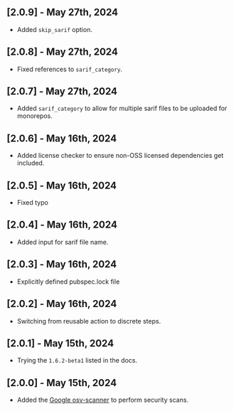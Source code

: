 ## [2.0.9] - May 27th, 2024

* Added `skip_sarif` option.


## [2.0.8] - May 27th, 2024

* Fixed references to `sarif_category`.


## [2.0.7] - May 27th, 2024

* Added `sarif_category` to allow for multiple sarif files to be uploaded for monorepos.


## [2.0.6] - May 16th, 2024

* Added license checker to ensure non-OSS licensed dependencies get included.


## [2.0.5] - May 16th, 2024

* Fixed typo


## [2.0.4] - May 16th, 2024

* Added input for sarif file name.


## [2.0.3] - May 16th, 2024

* Explicitly defined pubspec.lock file


## [2.0.2] - May 16th, 2024

* Switching from reusable action to discrete steps.


## [2.0.1] - May 15th, 2024

* Trying the `1.6.2-beta1` listed in the docs.


## [2.0.0] - May 15th, 2024

* Added the [Google osv-scanner](https://google.github.io/osv-scanner) to perform security scans.

